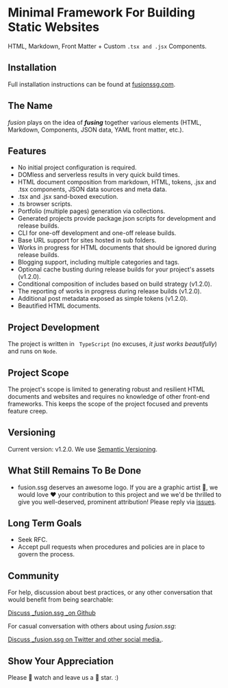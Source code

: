 # Minimal Framework For Building Static Websites

HTML, Markdown, Front Matter + Custom `.tsx and .jsx` Components.

## Installation

Full installation instructions can be found at [fusionssg.com](https://fusionssg.com/docs/installation/).

## The Name

_fusion_ plays on the idea of **_fusing_** together various elements (HTML, Markdown, Components, JSON data, YAML front matter, etc.).

## Features

- No initial project configuration is required.
- DOMless and serverless results in very quick build times.
- HTML document composition from markdown, HTML, tokens, .jsx and .tsx components, JSON data sources and meta data.
- .tsx and .jsx sand-boxed execution.
- .ts browser scripts.
- Portfolio (multiple pages) generation via collections.
- Generated projects provide package.json scripts for development and release builds.
- CLI for one-off development and one-off release builds.
- Base URL support for sites hosted in sub folders.
- Works in progress for HTML documents that should be ignored during release builds.
- Blogging support, including multiple categories and tags.
- Optional cache busting during release builds for your project's assets (v1.2.0).
- Conditional composition of includes based on build strategy (v1.2.0).
- The reporting of works in progress during release builds (v1.2.0).
- Additional post metadata exposed as simple tokens (v1.2.0).
- Beautified HTML documents.

## Project Development

The project is written in ` TypeScript` (no excuses, _it just works beautifully_) and runs on `Node`.

## Project Scope

The project's scope is limited to generating robust and resilient HTML documents and websites and requires no knowledge of other front-end frameworks. This keeps the scope of the project focused and prevents feature creep.

## Versioning

Current version: v1.2.0. We use [Semantic Versioning](https://semver.org/).

## What Still Remains To Be Done

- fusion.ssg deserves an awesome logo. If you are a graphic artist 🎨, we would love ❤️  your contribution to this project and we we'd be thrilled to give you well-deserved, prominent attribution! Please reply via [issues](https://github.com/4awpawz/fusion.ssg/issues/51).

## Long Term Goals

- Seek RFC.
- Accept pull requests when procedures and policies are in place to govern the process.

## Community

For help, discussion about best practices, or any other conversation that would benefit from being searchable:

[Discuss _fusion.ssg _on Github](https://github.com/4awpawz/fusion.ssg/discussions)

For casual conversation with others about using _fusion.ssg_:

[Discuss _fusion.ssg on Twitter and other social media.](https://twitter.com).

## Show Your Appreciation

Please 👀 watch and leave us a 🌟 star. :)
